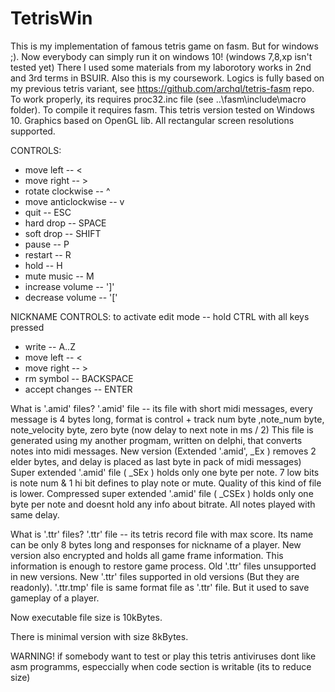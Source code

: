 # TetrisWin
This is my implementation of famous tetris game on fasm. But for windows ;). Now everybody can simply run it on windows 10! (windows 7,8,xp isn't tested yet)
There I used some materials from my laborotory works in 2nd and 3rd terms in BSUIR. Also this is my coursework.
Logics is fully based on my previous tetris variant, see https://github.com/archql/tetris-fasm repo.
To work properly, its requires proc32.inc file (see ..\fasm\include\macro folder). 
To compile it requires fasm.
This tetris version tested on Windows 10. 
Graphics based on OpenGL lib.
All rectangular screen resolutions supported.

CONTROLS:
 - move left          -- <
 - move right         -- > 
 - rotate clockwise   -- ^
 - move anticlockwise -- v
 - quit               -- ESC
 - hard drop          -- SPACE
 - soft drop          -- SHIFT
 - pause              -- P
 - restart            -- R
 - hold               -- H
 - mute music	      -- M
 - increase volume    -- ']'
 - decrease volume    -- '\['
 

NICKNAME CONTROLS:
 to activate edit mode -- hold CTRL
 with all keys pressed
 - write			  -- A..Z
 - move left          -- <
 - move right         -- > 
 - rm symbol          -- BACKSPACE
 - accept changes     -- ENTER

What is '.amid' files?
'.amid' file -- its file with short midi messages, every message is 4 bytes long,
 format is control + track num byte ,note_num byte, note_velocity byte, zero byte (now delay to next note in ms / 2)
 This file is generated using my another progmam, written on delphi,
 that converts notes into midi messages.
 New version (Extended '.amid', _Ex ) removes 2 elder bytes, and delay is placed as last byte in pack of midi messages)
Super extended '.amid' file ( _SEx ) holds only one byte per note. 7 low bits is note num & 1 hi bit defines to play note or mute.
 Quality of this kind of file is lower.
Compressed super extended  '.amid' file ( _CSEx ) holds only one byte per note and doesnt hold any info about bitrate. 
 All notes played with same delay.
 
What is '.ttr' files?
'.ttr' file -- its tetris record file with max score. Its name can be only 8 bytes long and responses for nickname of a player.
New version also encrypted and holds all game frame information.
This information is enough to restore game process. 
Old '.ttr' files unsupported in new versions.
New '.ttr' files supported in old versions (But they are readonly).
'.ttr.tmp' file is same format file as '.ttr' file. But it used to save gameplay of a player.

Now executable file size is 10kBytes.

There is minimal version with size 8kBytes.

 WARNING!
 if somebody want to test or play this tetris
 antiviruses dont like asm programms, especcially when code section is writable (its to reduce size)
 
